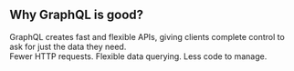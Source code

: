 ## Why GraphQL is good?

GraphQL creates fast and flexible APIs, giving clients complete control to ask for just the data they need.  
Fewer HTTP requests. Flexible data querying. Less code to manage.
